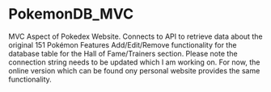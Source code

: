 # PokemonDB_MVC
MVC Aspect of Pokedex Website. 
Connects to API to retrieve data about the original 151 Pokémon
Features Add/Edit/Remove functionality for the database table for the Hall of Fame/Trainers section.
Please note the connection string needs to be updated which I am working on. For now, the online version which can be found ony personal website provides the same functionality.

